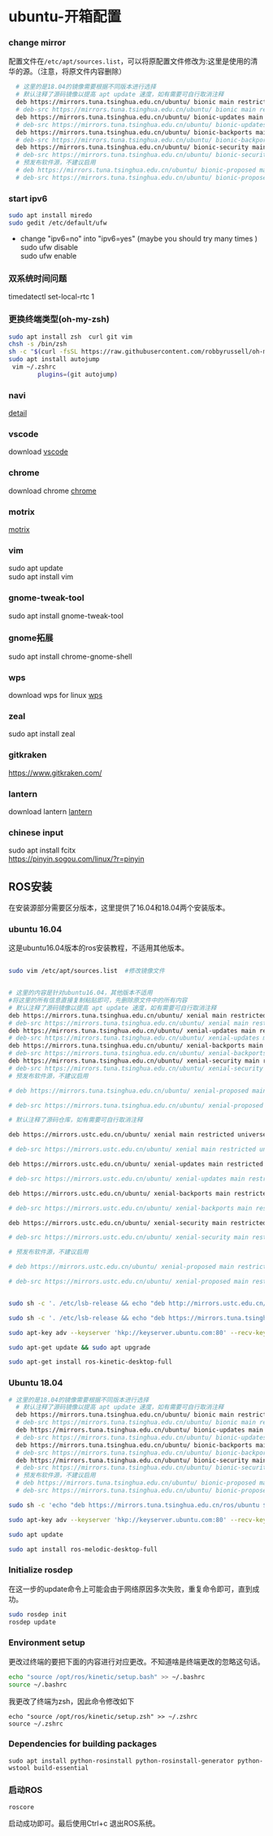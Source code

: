 # ubuntu-开箱配置


### change mirror
配置文件在`/etc/apt/sources.list`，可以将原配置文件修改为:这里是使用的清华的源。（注意，将原文件内容删除）

```Bash
  # 这里的是18.04的镜像需要根据不同版本进行选择
  # 默认注释了源码镜像以提高 apt update 速度，如有需要可自行取消注释
  deb https://mirrors.tuna.tsinghua.edu.cn/ubuntu/ bionic main restricted universe multiverse
  # deb-src https://mirrors.tuna.tsinghua.edu.cn/ubuntu/ bionic main restricted universe multiverse
  deb https://mirrors.tuna.tsinghua.edu.cn/ubuntu/ bionic-updates main restricted universe multiverse
  # deb-src https://mirrors.tuna.tsinghua.edu.cn/ubuntu/ bionic-updates main restricted universe multiverse
  deb https://mirrors.tuna.tsinghua.edu.cn/ubuntu/ bionic-backports main restricted universe multiverse
  # deb-src https://mirrors.tuna.tsinghua.edu.cn/ubuntu/ bionic-backports main restricted universe multiverse
  deb https://mirrors.tuna.tsinghua.edu.cn/ubuntu/ bionic-security main restricted universe multiverse
  # deb-src https://mirrors.tuna.tsinghua.edu.cn/ubuntu/ bionic-security main restricted universe multiverse
  # 预发布软件源，不建议启用
  # deb https://mirrors.tuna.tsinghua.edu.cn/ubuntu/ bionic-proposed main restricted universe multiverse
  # deb-src https://mirrors.tuna.tsinghua.edu.cn/ubuntu/ bionic-proposed main restricted universe multiverse
```
### start ipv6

```Bash
sudo apt install miredo    
sudo gedit /etc/default/ufw   
```

* change "ipv6=no" into "ipv6=yes" (maybe you should try many times )    
sudo ufw disable     
sudo ufw enable    

### 双系统时间问题
timedatectl set-local-rtc 1   

### 更换终端类型(oh-my-zsh)

```Bash
sudo apt install zsh  curl git vim
chsh -s /bin/zsh  
sh -c "$(curl -fsSL https://raw.githubusercontent.com/robbyrussell/oh-my-zsh/master/tools/install.sh)"    
sudo apt install autojump
 vim ~/.zshrc
        plugins=(git autojump)
```
### navi
[detail](https://github.com/denisidoro/navi)

### vscode
download [vscode](https://code.visualstudio.com/)

### chrome
download chrome [chrome](https://www.ubuntuupdates.org/ppa/google_chrome?dist=stable)     

### motrix
[motrix](https://motrix.app/)

### vim
sudo apt update    
sudo apt install vim    

### gnome-tweak-tool
sudo apt install gnome-tweak-tool     

### gnome拓展
sudo apt install chrome-gnome-shell

### wps
download wps for linux [wps](http://community.wps.cn/download/ "wps_for_linux")  

### zeal
sudo apt install zeal     

### gitkraken
https://www.gitkraken.com/

### lantern
download lantern [lantern](https://github.com/HarryPotterJackson/lantern "lantern for linux")   

### chinese input
sudo apt install fcitx     
https://pinyin.sogou.com/linux/?r=pinyin       

## ROS安装

在安装源部分需要区分版本，这里提供了16.04和18.04两个安装版本。

### ubuntu 16.04

这是ubuntu16.04版本的ros安装教程，不适用其他版本。

```Bash
 
sudo vim /etc/apt/sources.list  #修改镜像文件
```
```Bash

# 这里的内容是针对ubuntu16.04，其他版本不适用
#将这里的所有信息直接复制粘贴即可，先删除原文件中的所有内容
# 默认注释了源码镜像以提高 apt update 速度，如有需要可自行取消注释
deb https://mirrors.tuna.tsinghua.edu.cn/ubuntu/ xenial main restricted universe multiverse
# deb-src https://mirrors.tuna.tsinghua.edu.cn/ubuntu/ xenial main restricted universe multiverse
deb https://mirrors.tuna.tsinghua.edu.cn/ubuntu/ xenial-updates main restricted universe multiverse
# deb-src https://mirrors.tuna.tsinghua.edu.cn/ubuntu/ xenial-updates main restricted universe multiverse
deb https://mirrors.tuna.tsinghua.edu.cn/ubuntu/ xenial-backports main restricted universe multiverse
# deb-src https://mirrors.tuna.tsinghua.edu.cn/ubuntu/ xenial-backports main restricted universe multiverse
deb https://mirrors.tuna.tsinghua.edu.cn/ubuntu/ xenial-security main restricted universe multiverse
# deb-src https://mirrors.tuna.tsinghua.edu.cn/ubuntu/ xenial-security main restricted universe multiverse
# 预发布软件源，不建议启用

# deb https://mirrors.tuna.tsinghua.edu.cn/ubuntu/ xenial-proposed main restricted universe multiverse

# deb-src https://mirrors.tuna.tsinghua.edu.cn/ubuntu/ xenial-proposed main restricted universe multiverse

# 默认注释了源码仓库，如有需要可自行取消注释

deb https://mirrors.ustc.edu.cn/ubuntu/ xenial main restricted universe multiverse

# deb-src https://mirrors.ustc.edu.cn/ubuntu/ xenial main restricted universe multiverse

deb https://mirrors.ustc.edu.cn/ubuntu/ xenial-updates main restricted universe multiverse

# deb-src https://mirrors.ustc.edu.cn/ubuntu/ xenial-updates main restricted universe multiverse

deb https://mirrors.ustc.edu.cn/ubuntu/ xenial-backports main restricted universe multiverse

# deb-src https://mirrors.ustc.edu.cn/ubuntu/ xenial-backports main restricted universe multiverse

deb https://mirrors.ustc.edu.cn/ubuntu/ xenial-security main restricted universe multiverse

# deb-src https://mirrors.ustc.edu.cn/ubuntu/ xenial-security main restricted universe multiverse

# 预发布软件源，不建议启用

# deb https://mirrors.ustc.edu.cn/ubuntu/ xenial-proposed main restricted universe multiverse

# deb-src https://mirrors.ustc.edu.cn/ubuntu/ xenial-proposed main restricted universe multiverse
```

```bash

sudo sh -c '. /etc/lsb-release && echo "deb http://mirrors.ustc.edu.cn/ros/ubuntu/ $DISTRIB_CODENAME main" > /etc/apt/sources.list.d/ros-latest.list'    

sudo sh -c '. /etc/lsb-release && echo "deb https://mirrors.tuna.tsinghua.edu.cn/ros/ubuntu/ $DISTRIB_CODENAME main" >> /etc/apt/sources.list.d/ros-latest.list'  

sudo apt-key adv --keyserver 'hkp://keyserver.ubuntu.com:80' --recv-key C1CF6E31E6BADE8868B172B4F42ED6FBAB17C654    

sudo apt-get update && sudo apt upgrade    

sudo apt-get install ros-kinetic-desktop-full    
```


### Ubuntu 18.04

```Bash
# 这里的是18.04的镜像需要根据不同版本进行选择
  # 默认注释了源码镜像以提高 apt update 速度，如有需要可自行取消注释
  deb https://mirrors.tuna.tsinghua.edu.cn/ubuntu/ bionic main restricted universe multiverse
  # deb-src https://mirrors.tuna.tsinghua.edu.cn/ubuntu/ bionic main restricted universe multiverse
  deb https://mirrors.tuna.tsinghua.edu.cn/ubuntu/ bionic-updates main restricted universe multiverse
  # deb-src https://mirrors.tuna.tsinghua.edu.cn/ubuntu/ bionic-updates main restricted universe multiverse
  deb https://mirrors.tuna.tsinghua.edu.cn/ubuntu/ bionic-backports main restricted universe multiverse
  # deb-src https://mirrors.tuna.tsinghua.edu.cn/ubuntu/ bionic-backports main restricted universe multiverse
  deb https://mirrors.tuna.tsinghua.edu.cn/ubuntu/ bionic-security main restricted universe multiverse
  # deb-src https://mirrors.tuna.tsinghua.edu.cn/ubuntu/ bionic-security main restricted universe multiverse
  # 预发布软件源，不建议启用
  # deb https://mirrors.tuna.tsinghua.edu.cn/ubuntu/ bionic-proposed main restricted universe multiverse
  # deb-src https://mirrors.tuna.tsinghua.edu.cn/ubuntu/ bionic-proposed main restricted universe multiverse
```

```bash
sudo sh -c 'echo "deb https://mirrors.tuna.tsinghua.edu.cn/ros/ubuntu $(lsb_release -sc) main" > /etc/apt/sources.list.d/ros-latest.list'

sudo apt-key adv --keyserver 'hkp://keyserver.ubuntu.com:80' --recv-key C1CF6E31E6BADE8868B172B4F42ED6FBAB17C654

sudo apt update

sudo apt install ros-melodic-desktop-full
```





### Initialize rosdep

在这一步的update命令上可能会由于网络原因多次失败，重复命令即可，直到成功。
```Bash
sudo rosdep init    
rosdep update
```
### Environment setup
更改过终端的要把下面的内容进行对应更改。不知道啥是终端更改的忽略这句话。
```Bash
echo "source /opt/ros/kinetic/setup.bash" >> ~/.bashrc
source ~/.bashrc
```
我更改了终端为zsh，因此命令修改如下
```
echo "source /opt/ros/kinetic/setup.zsh" >> ~/.zshrc
source ~/.zshrc
```
### Dependencies for building packages
```
sudo apt install python-rosinstall python-rosinstall-generator python-wstool build-essential
```
### 启动ROS
```
roscore
```
启动成功即可。最后使用Ctrl+c 退出ROS系统。



